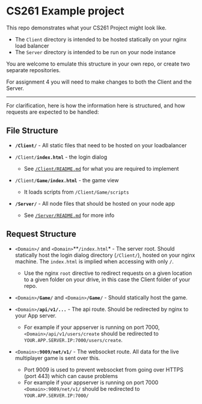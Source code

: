# CS261 Example project

This repo demonstrates what your CS261 Project might look like.

- The `Client` directory is intended to be hosted statically on your nginx load balancer
- The `Server` directory is intended to be run on your node instance

You are welcome to emulate this structure in your own repo, or create two separate repositories.

For assignment 4 you will need to make changes to both the Client and the Server.


--------------------------

For clarification, here is how the information here is structured, and how requests are expected to be handled:

## File Structure

- **`/Client/`** - All static files that need to be hosted on your loadbalancer
- `/Client/`**`index.html`** - the login dialog
   - See [`/Client/README.md`](https://github.com/stebee/CS261Assignment2/blob/master/Client/README.md) for what you are required to implement
- `/Client/`**`Game/index.html`** - the game view
   - It loads scripts from `/Client/Game/scripts`
   
- **`/Server/`** - All node files that should be hosted on your node app
   - See [`/Server/README.md`](https://github.com/stebee/CS261Assignment2/blob/master/Client/README.md) for more info



## Request Structure

- `<Domain>`**`/`** and `<Domain>`**`/index.html`* - The server root. Should statically host the login dialog directory (`/Client/`), hosted on your nginx machine. The `index.html` is implied when accessing with only `/`.
   - Use the nginx `root` directive to redirect requests on a given location to a given folder on your drive, in this case the Client folder of your repo.

- `<Domain>`**`/Game/`** and `<Domain>`**`/Game/`** - Should statically host the game.

- `<Domain>`**`/api/v1/...`** - The api route. Should be redirected by nginx to your App server. 
   - For example if your appserver is running on port 7000, `<Domain>/api/v1/users/create` should be redirected to `YOUR.APP.SERVER.IP:7000/users/create`.

- `<Domain>`**`:9009/net/v1/`** - The websocket route. All data for the live multiplayer game is sent over this.
   - Port 9009 is used to prevent websocket from going over HTTPS (port 443) which can cause problems
   - For example if your appserver is running on port 7000 `<Domain>:9009/net/v1/` should be redirected to `YOUR.APP.SERVER.IP:7000/`
